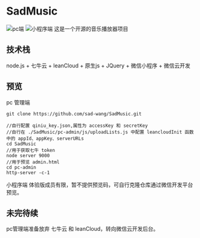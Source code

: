 # SadMusic
![pc端](https://user-gold-cdn.xitu.io/2020/3/15/170dba7792007f99?w=1445&h=783&f=png&s=1109883)
![小程序端](https://user-gold-cdn.xitu.io/2020/3/15/170dbbadc12ac0b1?w=311&h=552&f=png&s=128409)
这是一个开源的音乐播放器项目
## 技术栈
node.js + 七牛云 + leanCloud + 原生js + JQuery + 微信小程序 + 微信云开发

## 预览
pc 管理端
```git
git clone https://github.com/sad-wang/SadMusic.git

//自行配置 qiniu_key.json,属性为 accessKey 和 secretKey
//自行在 ./SadMusic/pc-admin/js/uploadLists.js 中配置 leancloudInit 函数中的 appId、appKey、serverURLs
cd SadMusic
//用于获取七牛 token
node server 9000
//用于预览 admin.html
cd pc-admin
http-server -c-1
```
小程序端
体验版成员有限，暂不提供预览码，可自行克隆仓库通过微信开发平台预览。
## 未完待续
pc管理端准备放弃 七牛云 和 leanCloud，转向微信云开发后台。
